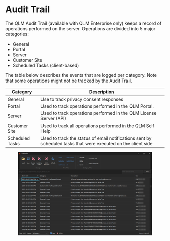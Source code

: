 # Audit Trail

The QLM Audit Trail (available with QLM Enterprise only) keeps a record of operations performed on the server. Operations are divided into 5 major categories:

* General&#x20;
* Portal&#x20;
* Server
* Customer Site
* Scheduled Tasks (client-based)

The table below describes the events that are logged per category. Note that some operations might not be tracked by the Audit Trail.

| Category        | Description                                                                                                   |
| --------------- | ------------------------------------------------------------------------------------------------------------- |
| General         | Use to track privacy consent responses                                                                        |
| Portal          | Used to track operations performed in the QLM Portal.                                                         |
| Server          | Used to track operations performed in the QLM License Server (API)                                            |
| Customer Site   | Used to track all operations performed in the QLM Self Help                                                   |
| Scheduled Tasks | Used to track the status of email notifications sent by scheduled tasks that were executed on the client side |

<figure><img src="../../../.gitbook/assets/image (61).png" alt=""><figcaption></figcaption></figure>
